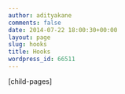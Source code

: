 ```yaml
---
author: adityakane
comments: false
date: 2014-07-22 18:00:30+00:00
layout: page
slug: hooks
title: Hooks
wordpress_id: 66511
---
```


[child-pages]
